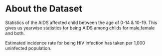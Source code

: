 
# About the Dataset

Statistics of the AIDS affected child between the age of 0-14 & 10-19.
This gives us yearwise statistics for being AIDS among 
childs for male,female and both.

Estimated incidence rate for being HIV infection has taken 
per 1,000 uninfected population.




